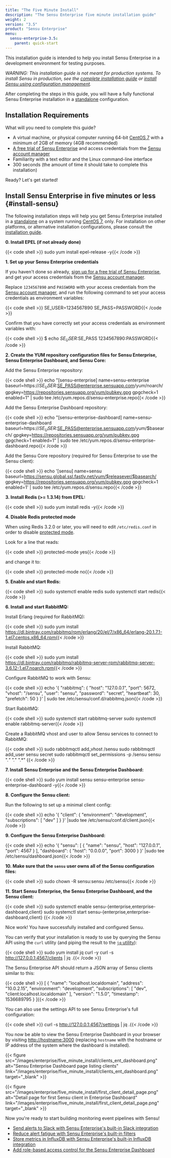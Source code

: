 ```yaml
---
title: "The Five Minute Install"
description: "The Sensu Enterprise five minute installation guide"
weight: 2
version: "3.5"
product: "Sensu Enterprise"
menu:
  sensu-enterprise-3.5:
    parent: quick-start
---
```


This installation guide is intended to help you install Sensu Enterprise in
a development environment for testing purposes.

_WARNING: This installation guide is not meant for production systems.
To install Sensu in production, see the [complete installation guide][2]
or [install Sensu using configuration management][11]._

After completing the steps in this guide, you will have a fully functional Sensu
Enterprise installation in a [standalone][4] configuration.

## Installation Requirements

What will you need to complete this guide?

- A virtual machine, or physical computer running 64-bit
  [CentOS 7][5] with a minimum of 2GB of memory (4GB recommended)
- [A free trial of Sensu Enterprise](https://account.sensu.io/users/sign_up?plan=platinum) and access credentials from the [Sensu account manager](https://account.sensu.io/)
- Familiarity with a text editor and the Linux command-line interface
- 300 seconds (the amount of time it should take to complete this installation)

Ready? Let's get started!

## Install Sensu Enterprise in five minutes or less {#install-sensu}

The following installation steps will help you get Sensu Enterprise installed in a
[standalone][4] on a system running [CentOS 7][5], only. For installation on
other platforms, or alternative installation configurations, please consult
the [installation guide][2].

**0. Install EPEL (if not already done)**

{{< code shell >}}
sudo yum install epel-release -y{{< /code >}}

**1. Set up your Sensu Enterprise credentials**

If you haven't done so already, [sign up for a free trial of Sensu Enterprise](https://account.sensu.io/users/sign_up?plan=platinum), and get your access credentials from the [Sensu account manager](https://account.sensu.io/).

Replace `1234567890` and `PASSWORD` with your access credentials from the [Sensu account manager](https://account.sensu.io/), and run the following command to set your access credentials as environment variables:

{{< code shell >}}
SE_USER=1234567890
SE_PASS=PASSWORD{{< /code >}}

Confirm that you have correctly set your access credentials as environment variables with:

{{< code shell >}}
$ echo $SE_USER:$SE_PASS
1234567890:PASSWORD{{< /code >}}

**2. Create the YUM repository configuration files for Sensu Enterprise, Sensu Enterprise Dashboard, and Sensu Core:**

Add the Sensu Enterprise repository:

{{< code shell >}}
echo "[sensu-enterprise]
name=sensu-enterprise
baseurl=https://$SE_USER:$SE_PASS@enterprise.sensuapp.com/yum/noarch/
gpgkey=https://repositories.sensuapp.org/yum/pubkey.gpg
gpgcheck=1
enabled=1" | sudo tee /etc/yum.repos.d/sensu-enterprise.repo{{< /code >}}

Add the Sensu Enterprise Dashboard repository:

{{< code shell >}}
echo "[sensu-enterprise-dashboard]
name=sensu-enterprise-dashboard
baseurl=https://$SE_USER:$SE_PASS@enterprise.sensuapp.com/yum/\$basearch/
gpgkey=https://repositories.sensuapp.org/yum/pubkey.gpg
gpgcheck=1
enabled=1" | sudo tee /etc/yum.repos.d/sensu-enterprise-dashboard.repo{{< /code >}}

Add the Sensu Core repository (required for Sensu Enterprise to use the Sensu client):

{{< code shell >}}
echo '[sensu]
name=sensu
baseurl=https://sensu.global.ssl.fastly.net/yum/$releasever/$basearch/
gpgkey=https://repositories.sensuapp.org/yum/pubkey.gpg
gpgcheck=1
enabled=1' | sudo tee /etc/yum.repos.d/sensu.repo{{< /code >}}

**3. Install Redis (>= 1.3.14) from EPEL:**

{{< code shell >}}
sudo yum install redis -y{{< /code >}}

**4. Disable Redis protected mode**

When using Redis 3.2.0 or later, you will need to edit `/etc/redis.conf` in
order to disable [protected mode][redis-security].

Look for a line that reads:

{{< code shell >}}
protected-mode yes{{< /code >}}

and change it to:

{{< code shell >}}
protected-mode no{{< /code >}}

**5. Enable and start Redis:**

{{< code shell >}}
sudo systemctl enable redis
sudo systemctl start redis{{< /code >}}

**6. Install and start RabbitMQ:**

Install Erlang (required for RabbitMQ):

{{< code shell >}}
sudo yum install https://dl.bintray.com/rabbitmq/rpm/erlang/20/el/7/x86_64/erlang-20.1.7.1-1.el7.centos.x86_64.rpm{{< /code >}}

Install RabbitMQ:

{{< code shell >}}
sudo yum install https://dl.bintray.com/rabbitmq/rabbitmq-server-rpm/rabbitmq-server-3.6.12-1.el7.noarch.rpm{{< /code >}}

Configure RabbitMQ to work with Sensu:

{{< code shell >}}
echo '{
  "rabbitmq": {
    "host": "127.0.0.1",
    "port": 5672,
    "vhost": "/sensu",
    "user": "sensu",
    "password": "secret",
    "heartbeat": 30,
    "prefetch": 50
  }
}' | sudo tee /etc/sensu/conf.d/rabbitmq.json{{< /code >}}

Start RabbitMQ:

{{< code shell >}}
sudo systemctl start rabbitmq-server
sudo systemctl enable rabbitmq-server{{< /code >}}

Create a RabbitMQ vhost and user to allow Sensu services to connect to RabbitMQ:

{{< code shell >}}
sudo rabbitmqctl add_vhost /sensu
sudo rabbitmqctl add_user sensu secret
sudo rabbitmqctl set_permissions -p /sensu sensu ".*" ".*" ".*"
{{< /code >}}

**7. Install Sensu Enterprise and the Sensu Enterprise Dashboard:**

{{< code shell >}}
sudo yum install sensu sensu-enterprise sensu-enterprise-dashboard -y{{< /code >}}

**8. Configure the Sensu client:**

Run the following to set up a minimal client config:

{{< code shell >}}
echo '{
  "client": {
    "environment": "development",
    "subscriptions": [
      "dev"
    ]
  }
}' |sudo tee /etc/sensu/conf.d/client.json{{< /code >}}

**9. Configure the Sensu Enterprise Dashboard:**

{{< code shell >}}
echo '{
  "sensu": [
    {
      "name": "sensu",
      "host": "127.0.0.1",
      "port": 4567
    }
  ],
  "dashboard": {
    "host": "0.0.0.0",
    "port": 3000
  }
}' |sudo tee /etc/sensu/dashboard.json{{< /code >}}

**10. Make sure that the `sensu` user owns all of the Sensu configuration files:**

{{< code shell >}}
sudo chown -R sensu:sensu /etc/sensu{{< /code >}}

**11. Start Sensu Enterprise, the Sensu Enterprise Dashboard, and the Sensu client:**

{{< code shell >}}
sudo systemctl enable sensu-{enterprise,enterprise-dashboard,client}
sudo systemctl start sensu-{enterprise,enterprise-dashboard,client}
{{< /code >}}

Nice work! You have successfully installed and configured Sensu.

You can verify that your installation is ready to use by querying the Sensu API
using the `curl` utility (and piping the result to the [`jq` utility][10]):

{{< code shell >}}
sudo yum install jq curl -y
curl -s http://127.0.0.1:4567/clients | jq .{{< /code >}}

The Sensu Enterprise API should return a JSON array of Sensu clients similar to this:

{{< code shell >}}
[
  {
    "name": "localhost.localdomain",
    "address": "10.0.2.15",
    "environment": "development",
    "subscriptions": [
      "dev",
      "client:localhost.localdomain"
    ],
    "version": "1.5.0",
    "timestamp": 1536689795
  }
]{{< /code >}}

You can also use the settings API to see Sensu Enterprise's full configuration:

{{< code shell >}}
curl -s http://127.0.0.1:4567/settings | jq .{{< /code >}}

You now be able to view the Sensu Enterprise Dashboard in your browser by visiting [http://hostname:3000](http://hostname:3000) (replacing `hostname` with the hostname or IP address of the system where the dashboard is installed).

{{< figure src="/images/enterprise/five_minute_install/clients_ent_dashboard.png" alt="Sensu Enterprise Dashboard page listing clients" link="/images/enterprise/five_minute_install/clients_ent_dashboard.png" target="_blank" >}}

{{< figure src="/images/enterprise/five_minute_install/first_client_detail_page.png" alt="Detail page for first Sensu client in Enterprise Dashboard" link="/images/enterprise/five_minute_install/first_client_detail_page.png" target="_blank" >}}

Now you're ready to start building monitoring event pipelines with Sensu!

- [Send alerts to Slack with Sensu Enterprise's built-in Slack integration][13]
- [Reduce alert fatigue with Sensu Enterprise's built-in filters][14]
- [Store metrics in InfluxDB with Sensu Enterprise's built-in InfluxDB integration][15]
- [Add role-based access control for the Sensu Enterprise Dashboard][16]

[1]:  /sensu-core/latest/overview/architecture/
[2]:  /sensu-core/latest/installation/overview/
[3]:  /sensu-core/latest/installation/installation-strategies/
[4]:  /sensu-core/latest/installation/installation-strategies/#standalone
[5]:  https://wiki.centos.org/Manuals/ReleaseNotes/CentOS7
[9]:  /sensu-core/latest/platforms/sensu-on-rhel-centos/#install-sensu-enterprise-repository
[10]: https://stedolan.github.io/jq/
[redis-security]: https://redis.io/topics/security
[11]: /sensu-core/latest/installation/configuration-management
[13]: ../../integrations/slack
[14]: ../../built-in-filters
[15]: ../../integrations/influxdb
[16]: /sensu-enterprise-dashboard/latest/rbac/overview/
